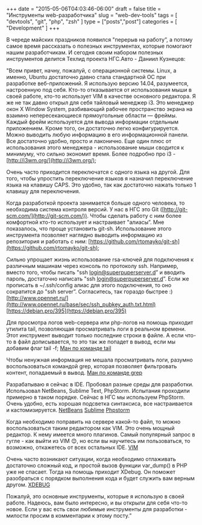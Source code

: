 +++
date = "2015-05-06T04:03:46-06:00"
draft = false
title = "Инструменты web-разработчика"
slug = "web-dev-tools"
tags = [ "devtools", "git", "php", "zsh" ]
type = ["posts","post"]
categories = [
    "Development"
]
+++

В череде майских праздников появился "перерыв на работу”, а потому самое время рассказать о полезных инструментах, которые помогают нашим разработчикам. И сегодня своим набором полезных инструментов делится Техлид проекта НГС.Авто - Даниил Кузнецов:

"Всем привет, начну, пожалуй, с операционной системы. Linux, а именно, Ubuntu достаточно давно стала стандартной ОС при разработке веб-приложений. Я использую версию 14.04, разумеется, настроенную под себя. Кто-то отказывается от использования мыши в своей работе, кто-то использует VIM в качестве основного редактора. Я же не так давно открыл для себя тайловый менеджер i3. Это менеджер окон X Window System, разбивающий рабочее пространство экрана на взаимно непересекающиеся прямоугольные области — фреймы. Каждый фрейм используется для вывода информации отдельным приложением. Кроме того, он достаточно легко конфигурируется. Можно выводить любую информацию в его информационной панели. Все достаточно удобно, просто и лаконично. Еще один плюс от использования этого менеджера - использование мыши сводится к минимуму, что сильно экономит время.
Более подробно про i3 - [http://i3wm.org/](http://i3wm.org/);

Очень часто приходится переключатся с одного языка на другой. Для того, чтобы упростить переключение языков я назначил переключение языка на клавишу CAPS. Это удобно, так как достаточно нажать только 1 клавишу для переключения.

Когда разработкой проекта занимается больше одного человека, то необходима система контроля версий. У нас в НГС это Git ([http://git-scm.com/](http://git-scm.com/)). Чтобы сделать работу с ним более комфортной кто-то использует и настраивает "алиасы”. Мне показалось, что проще установить git-sh. Использование этого инструмента позволяет наглядно выводить информацию из репозитория и работать с ним:
[https://github.com/rtomayko/git-sh](https://github.com/rtomayko/git-sh);

Сильно упрощает жизнь использование rsa-ключей для подключения к различным машинам через консоль по протоколу ssh. Например, вместо того, чтобы писать "ssh login@superpuperserver.d” и вводить пароль, достаточно написать "ssh login@superpuperserver.d”. Если же прописать в ~/.ssh/config алиас для этого подключения, то оно сократится до "ssh server”. Согласитесь, так гораздо быстрее :)
[http://www.opennet.ru/](http://www.opennet.ru/base/sec/ssh_pubkey_auth.txt.html)
[https://debian.pro/395](https://debian.pro/395)

Для просмотра логов web-сервера или php-логов на помощь приходит утилита tail, позволяющая просматривать логи в реальном времени. Этот инструмент выводит только последние строки в файле. А если что-то в файл дописывается, то это так же попадет в вывод, если мы добавим флаг tail -f;
[Ман по команде tail](http://manpages.ubuntu.com/manpages/intrepid/man1/tail)

Чтобы ненужная информация не мешала просматривать логи, разумно воспользоваться командой grep, которая позволяет фильтровать контент, попадаемый в вывод.
[Ман по команде grep](http://manpages.ubuntu.com/manpages/utopic/en/man1/grep)

Разрабатываю я сейчас в IDE. Пробовал разные среды для разработки. Использовал NetBeans, Sublime Text, PhpStorm. Испытания проходили примерно в таком порядке. Сейчас в НГС мы используем PhpStorm. Очень удобно, есть хорошая подсветка синтаксиса, все настраивается и кастомизируется.
[NetBeans](https://netbeans.org/)
[Sublime](http://www.sublimetext.com/)
[Phpstorm](https://www.jetbrains.com/phpstorm/)


Когда необходимо поправить на сервере какой-то файл, то можно воспользоваться таким редактором как VIM. Это очень мощный редактор. К нему имеется много плагинов. Самый популярный запрос в гугле - как выйти из VIM 😊, но если вы научитесь им пользоваться, то возможно, откажетесь от всех остальных IDE.
[VIM](https://ru.wikibooks.org/wiki/Vim)

Очень часто возникают ситуации, когда необходимо отлаживать достаточно сложный код, и простой вызов функции var_dump() в PHP уже не спасает. Тогда на помощь приходит XDebug. Он поможет разобраться с порядком выполнения кода и будет служить вам верным другом.
[XDEBUG](http://xdebug.org/)

Пожалуй, это основные инструменты, которые я использую в своей работе. Надеюсь, вам было интересно, и вы открыли для себя что-то новое. Если у вас есть свои любимые инструменты для разработки - милости просим в комментарии к этому посту.”